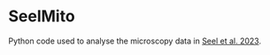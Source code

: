 # SeelMito
Python code used to analyse the microscopy data in [Seel et al. 2023](https://www.biorxiv.org/content/10.1101/2021.12.03.471050v2).
